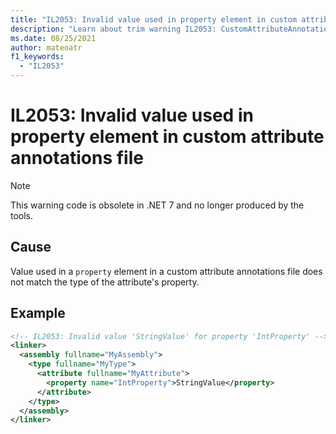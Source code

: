 ```yaml
---
title: "IL2053: Invalid value used in property element in custom attribute annotations file"
description: "Learn about trim warning IL2053: CustomAttributeAnnotationsPropertyInvalidValue"
ms.date: 08/25/2021
author: mateoatr
f1_keywords:
  - "IL2053"
---
```

# IL2053: Invalid value used in property element in custom attribute annotations file

> [!NOTE]
> This warning code is obsolete in .NET 7 and no longer produced by the tools.

## Cause

Value used in a `property` element in a custom attribute annotations file does not match the type of the attribute's property.

## Example

```xml
<!-- IL2053: Invalid value 'StringValue' for property 'IntProperty' -->
<linker>
  <assembly fullname="MyAssembly">
    <type fullname="MyType">
      <attribute fullname="MyAttribute">
        <property name="IntProperty">StringValue</property>
      </attribute>
    </type>
  </assembly>
</linker>
```
